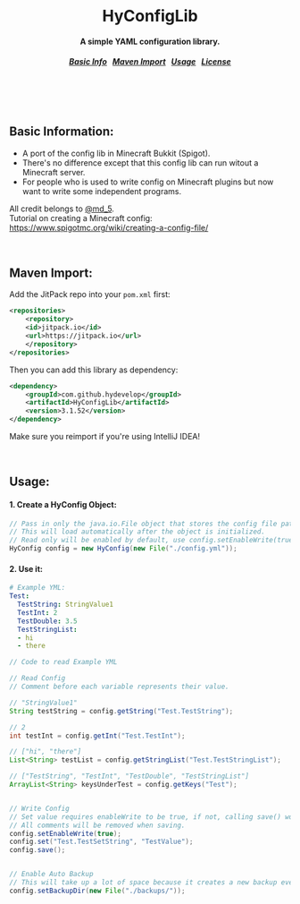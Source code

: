 <h1 align="center">
  <br>
  <br>
  HyConfigLib
  <h4 align="center">
  A simple YAML configuration library.
  </h4>
  <h5 align="center">
<a href="#basics">Basic Info</a>&nbsp;&nbsp;
<a href="#maven">Maven Import</a>&nbsp;&nbsp;
<a href="#usage">Usage</a>&nbsp;&nbsp;
<a href="#license">License</a>
</h5>
  <br>
  <br>
  <br>
</h1>

<a name="basics"></a>
Basic Information:
--------

* A port of the config lib in Minecraft Bukkit (Spigot).
* There's no difference except that this config lib can run witout a Minecraft server.
* For people who is used to write config on Minecraft plugins but now want to write some independent programs.

All credit belongs to [@md_5](https://www.spigotmc.org/members/md_5.1/).<br>
Tutorial on creating a Minecraft config: https://www.spigotmc.org/wiki/creating-a-config-file/ <br>

<br>

<a name="maven"></a>
Maven Import:
--------

Add the JitPack repo into your `pom.xml` first:

```xml
<repositories>
    <repository>
    <id>jitpack.io</id>
    <url>https://jitpack.io</url>
    </repository>
</repositories>
```

Then you can add this library as dependency:

```xml
<dependency>
    <groupId>com.github.hydevelop</groupId>
    <artifactId>HyConfigLib</artifactId>
    <version>3.1.52</version>
</dependency>
```

Make sure you reimport if you're using IntelliJ IDEA!

<br>

<a name="usage"></a>
Usage:
--------

#### 1. Create a HyConfig Object:

```java
// Pass in only the java.io.File object that stores the config file path.
// This will load automatically after the object is initialized.
// Read only will be enabled by default, use config.setEnableWrite(true); to enable write.
HyConfig config = new HyConfig(new File("./config.yml"));
```

#### 2. Use it:

```yml
# Example YML:
Test:
  TestString: StringValue1
  TestInt: 2
  TestDouble: 3.5
  TestStringList:
  - hi
  - there
```

```java
// Code to read Example YML

// Read Config
// Comment before each variable represents their value.

// "StringValue1"
String testString = config.getString("Test.TestString");

// 2
int testInt = config.getInt("Test.TestInt");

// ["hi", "there"]
List<String> testList = config.getStringList("Test.TestStringList");

// ["TestString", "TestInt", "TestDouble", "TestStringList"]
ArrayList<String> keysUnderTest = config.getKeys("Test");


// Write Config
// Set value requires enableWrite to be true, if not, calling save() won't do anything.
// All comments will be removed when saving.
config.setEnableWrite(true);
config.set("Test.TestSetString", "TestValue");
config.save();


// Enable Auto Backup
// This will take up a lot of space because it creates a new backup every time save() is called.
config.setBackupDir(new File("./backups/"));
```
